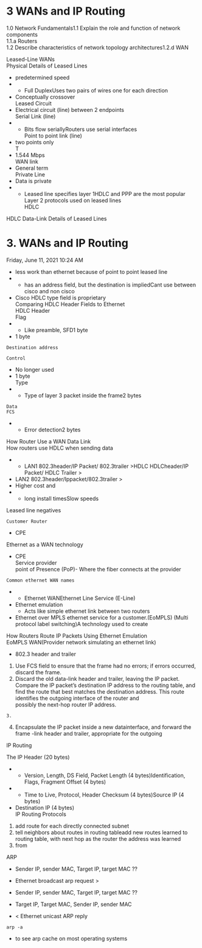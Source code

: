 # 3 WANs and IP Routing
1.0 Network Fundamentals1.1 Explain the role and function of network components  
1.1.a Routers  
1.2 Describe characteristics of network topology architectures1.2.d WAN

Leased-Line WANs  
Physical Details of Leased Lines

- predetermined speed
- - Full DuplexUses two pairs of wires one for each direction
- Conceptually crossover  
    Leased Circuit
- Electrical circuit (line) between 2 endpoints  
    Serial Link (line)
- - Bits flow seriallyRouters use serial interfaces  
        Point to point link (line)
- two points only  
    T
- 1.544 Mbps  
    WAN link
- General term  
    Private Line
- Data is private
- - Leased line specifies layer 1HDLC and PPP are the most popular Layer 2 protocols used on leased lines  
        HDLC

HDLC Data-Link Details of Leased Lines

# 3. WANs and IP Routing

Friday, June 11, 2021 10:24 AM

- less work than ethernet because of point to point leased line
- - has an address field, but the destination is impliedCant use between cisco and non cisco
- Cisco HDLC type field is proprietary  
    Comparing HDLC Header Fields to Ethernet  
    HDLC Header  
    Flag
- - Like preamble, SFD1 byte
- 1 byte

```
Destination address
```

```
Control
```

- No longer used
- 1 byte  
    Type
- - Type of layer 3 packet inside the frame2 bytes

```
Data
FCS
```

- - Error detection2 bytes

How Router Use a WAN Data Link  
How routers use HDLC when sending data

- - LAN1 802.3header/IP Packet/ 802.3trailer >HDLC HDLCheader/IP Packet/ HDLC Trailer >
- LAN2 802.3header/Ippacket/802.3trailer >
- Higher cost and
- - long install timesSlow speeds

Leased line negatives

```
Customer Router
```

- CPE

Ethernet as a WAN technology

- CPE  
    Service provider  
    point of Presence (PoP)- Where the fiber connects at the provider

```
Common ethernet WAN names
```

- - Ethernet WANEthernet Line Service (E-Line)
- Ethernet emulation
    - Acts like simple ethernet link between two routers
- Ethernet over MPLS ethernet service for a customer.(EoMPLS) (Multi protocol label switching)A technology used to create

How Routers Route IP Packets Using Ethernet Emulation  
EoMPLS WAN(Provider network simulating an ethernet link)

- 802.3 header and trailer

1. Use FCS field to ensure that the frame had no errors; if errors occurred, discard the frame.
2. Discard the old data-link header and trailer, leaving the IP packet.  
    Compare the IP packet’s destination IP address to the routing table, and find the route that best matches the destination address. This route identifies the outgoing interface of the router and  
    possibly the next-hop router IP address.

```
3.
```

4. Encapsulate the IP packet inside a new datainterface, and forward the frame -link header and trailer, appropriate for the outgoing

IP Routing

The IP Header (20 bytes)

- - Version, Length, DS Field, Packet Length (4 bytes)Identification, Flags, Fragment Offset (4 bytes)
- - Time to Live, Protocol, Header Checksum (4 bytes)Source IP (4 bytes)
- Destination IP (4 bytes)  
    IP Routing Protocols

1. add route for each directly connected subnet
2. tell neighbors about routes in routing tableadd new routes learned to routing table, with next hop as the router the address was learned
3. from

ARP

- Sender IP, sender MAC, Target IP, target MAC ??
- Ethernet broadcast arp request >

- Sender IP, sender MAC, Target IP, target MAC ??
- Target IP, Target MAC, Sender IP, sender MAC
- < Ethernet unicast ARP reply

```
arp -a
```

- to see arp cache on most operating systems